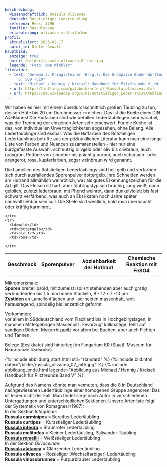 ```yaml
---
beschreibung:
  wissenschaftlich: Russula olivacea
  deutsch: Rotstieliger Ledertäubling
  referenz: Pers. 1796
  familie: Russulaceae
  erlaeuterung: olivacea = olivfarben
profil:
  aktualisiert: 2023-02-17
  autor_in: Dieter Gewalt
hauptbild:
  anzeige: true
  datei: /bilder/russula_olivacea_01_uwi.jpg
  legende: "Foto: Uwe Winkler"
literatur:
  - text: "German J. Krieglsteiner (Hrsg.): Die Großpilze Baden-Württembergs Band 2
      S. 509 -510"
  - text: "Michael / Hennig / Kreisel: Handbuch für Pilzfreunde V, Nr. 113"
  - url: http://tintling.com/pilzbuch/arten/r/Russula_olivacea.html
  - url: https://de.wikipedia.org/wiki/Rotstieliger_Leder-T%C3%A4ubling
---
```

Wir haben es hier mit einem überdurchschnittlich großen Täubling zu tun, dessen Hüte bis 20 cm Durchmesser erreichen. Das ist die Breite eines DIN A4-Blattes! Die Hutfarben sind wie bei allen Ledertäublingen sehr variabel, was die Trennung der einzelnen Arten sehr erschwert. Für die Küche ist das, von individuellen Unverträglichkeiten abgesehen, ohne Belang. Alle Ledertäublinge sind essbar. Was die Hutfarben des Rotstieligen Ledertäublings betrifft: aus der pilzkundlichen Literatur kann man eine lange Liste von Farben und Nuancen zusammenstellen - hier nur eine kurzgefasste Auswahl: schmutzig olivgelb oder oliv bis olivbraun, auch grasgrün, Rottöne von zinnober bis prächtig purpur, auch scharlach- oder orangerot, rosa, kupferfarben, sogar weinbraun wird genannt.  

Die Lamellen des Rotstieligen Ledertäublings sind hell gelb und verfärben sich durch ausfallendes Sporenpulver dottergelb. Ihre Schneiden werden am Hutrand allmählich weinrötlich, was als gutes Erkennungszeichen für die Art gilt. Das Fleisch ist hart, aber täublingstypisch brüchig, jung weiß, dann gelblich, zuletzt lederbraun, mit Phenol weinrot, dann dunkelviolett bis fast schwarz verfärbend, was auch an Eksikkaten noch Jahre später nachvollziehbar sein soll. Die Stiele sind weißlich, bald rosa überhaucht oder kräftig karminrot.

<div class="table-responsive">
  <table class="table taeubling">
    <tr>
      <th rowspan="2">Geschmack</th>
      <th rowspan="2">Sporenpulver</th>
      <th rowspan="2">Abziehbarkeit der Huthaut</th>
      <th colspan="3" class="text-center">Chemische Reaktion mit FeSO4</th>
    </tr>
    <tr>
      
      
    </tr>
    <tr>
      <td>mild</td>
      <td>dottergelb</td>
      <td>bis 1/2</td>
      <td>rosa</td>
       
    </tr>
  </table>
</div>

Mikromerkmale:\
**Sporen** breitellipsoid, mit zumeist isoliert stehenden aber auch gratig verbundenden bis 1,5 mm hohen Stacheln, 8 - 12 x 7 -10 µm\
**Zystiden** an Lamellenflächen und -schneiden massenhaft, weit herausragend, spindelig bis lanzettlich geformt 

Vorkommen:\
vor allem in Süddeutschland vom Flachland bis in Hochgebirgslagen, in manchen Mittelgebirgen Massenpilz. Bevorzugt kalkhaltige, fehlt auf sandigen Böden. Mykorrhizapilz vor allem bei Buchen, aber auch Fichten und Tannen.

Belege (Exsikkate) sind hinterlegt im Fungarium KR (Staatl. Museum für Naturkunde Karlsruhe)

{% include abbildung_start.html stil="standard" %}
{% include bild.html datei="/bilder/russula_olivacea_02_mhk.jpg" %}
{% include abbildung_ende.html legende="Abbildung aus Michael / Hennig / Kreisel: Handbuch für Pilzfreunde Band V" %}

Aufgrund des Namens könnte man vermuten, dass die 8 in Deutschland nachgewiesenen Ledertäublinge einer homogenen Gruppe angehören. Das ist leider nicht der Fall. Man findet sie je nach Autor in verschiedenen Untergattungen und unterschiedlichen Sektionen. Unsere Artenliste folgt der Systematik von Romagnesi (1987):\
In der Sektion *Integrinae*:\
**Russula carminipes** = Bereifter Ledertäubling\
**Russula curtipes** = Kurzstieliger Ledertäubling\
**[Russula integra](/pilze/russula-integra-brauner-ledertäubling)** = Braunroter Ledertäubling\
**Russula melitodes** = Kleiner Ledertäubling, Palisander-Täubling\
**[Russula romellii](/pilze/russula-romellii-weißstieliger-ledertäubling)** = Weißstieliger Ledertäubling\
In der Sektion *Olivaceinae*:\
**[Russula alutacea](/pilze/russula-alutacea-glänzender-ledertäubling)** = Glänzender Ledertäubling\
**Russula olivacea** = Rotsieliger (Wechselfarbiger) Ledertäubling\
**Russula vinosobrunnea** = Purpurbrauner Ledertäubling